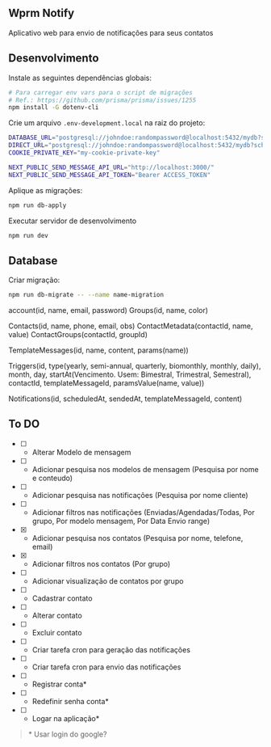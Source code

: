 ## Wprm Notify

Aplicativo web para envio de notificações para seus contatos

## Desenvolvimento

Instale as seguintes dependências globais:

```sh
# Para carregar env vars para o script de migrações
# Ref.: https://github.com/prisma/prisma/issues/1255
npm install -G dotenv-cli
```

Crie um arquivo `.env-development.local` na raiz do projeto:

```sh
DATABASE_URL="postgresql://johndoe:randompassword@localhost:5432/mydb?schema=public"
DIRECT_URL="postgresql://johndoe:randompassword@localhost:5432/mydb?schema=public"
COOKIE_PRIVATE_KEY="my-cookie-private-key"

NEXT_PUBLIC_SEND_MESSAGE_API_URL="http://localhost:3000/"
NEXT_PUBLIC_SEND_MESSAGE_API_TOKEN="Bearer ACCESS_TOKEN"
```

Aplique as migrações:

```sh
npm run db-apply
```

Executar servidor de desenvolvimento

```bash
npm run dev
```

## Database

Criar migração:

```sh
npm run db-migrate -- --name name-migration
```

account(id, name, email, password)
Groups(id, name, color)

Contacts(id, name, phone, email, obs)
ContactMetadata(contactId, name, value)
ContactGroups(contactId, groupId)

TemplateMessages(id, name, content, params(name))

Triggers(id, type(yearly, semi-annual, quarterly, biomonthly, monthly, daily), month, day, startAt(Vencimento. Usem: Bimestral, Trimestral, Semestral), contactId, templateMessageId, paramsValue(name, value))

Notifications(id, scheduledAt, sendedAt, templateMessageId, content)

## To DO

- [ ] - Alterar Modelo de mensagem
- [ ] - Adicionar pesquisa nos modelos de mensagem (Pesquisa por nome e conteudo)
- [ ] - Adicionar pesquisa nas notificações (Pesquisa por nome cliente)
- [ ] - Adicionar filtros nas notificações (Enviadas/Agendadas/Todas, Por grupo, Por modelo mensagem, Por Data Envio range)
- [x] - Adicionar pesquisa nos contatos (Pesquisa por nome, telefone, email)
- [x] - Adicionar filtros nos contatos (Por grupo)
- [ ] - Adicionar visualização de contatos por grupo
- [ ] - Cadastrar contato
- [ ] - Alterar contato
- [ ] - Excluir contato
- [ ] - Criar tarefa cron para geração das notificações
- [ ] - Criar tarefa cron para envio das notificações
- [ ] - Registrar conta*
- [ ] - Redefinir senha conta*
- [ ] - Logar na aplicação*

>  \* Usar login do google?

